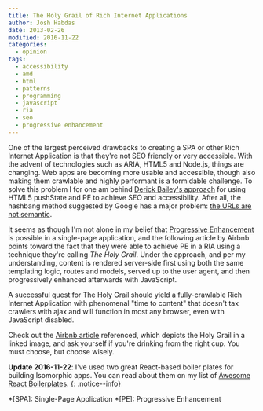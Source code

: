 ```yaml
---
title: The Holy Grail of Rich Internet Applications
author: Josh Habdas
date: 2013-02-26
modified: 2016-11-22
categories:
  - opinion
tags:
  - accessibility
  - amd
  - html
  - patterns
  - programming
  - javascript
  - ria
  - seo
  - progressive enhancement
---
```

One of the largest perceived drawbacks to creating a SPA or other Rich Internet Application is that they're not SEO friendly or very accessible. With the advent of technologies such as ARIA, HTML5 and Node.js, things are changing. Web apps are becoming more usable and accessible, though also making them crawlable and highly performant is a formidable challenge. To solve this problem I for one am behind [Derick Bailey's approach][1] for using HTML5 pushState and PE to achieve SEO and accessibility. After all, the hashbang method suggested by Google has a major problem: [the URLs are not semantic][2].

It seems as though I'm not alone in my belief that [Progressive Enhancement][3] is possible in a single-page application, and the following article by Airbnb points toward the fact that they were able to achieve PE in a RIA using a technique they're calling *The Holy Grail*. Under the approach, and per my understanding, content is rendered server-side first using both the same templating logic, routes and models, served up to the user agent, and then progressively enhanced afterwards with JavaScript.

A successful quest for The Holy Grail should yield a fully-crawlable Rich Internet Application with phenomenal "time to content" that doesn't tax crawlers with ajax and will function in most any browser, even with JavaScript disabled.

Check out the [Airbnb article][4] referenced, which depicts the Holy Grail in a linked image, and ask yourself if you're drinking from the right cup. You must choose, but choose wisely.

**Update 2016-11-22**: I've used two great React-based boiler plates for building Isomorphic apps. You can read about them on my list of [Awesome React Boilerplates](/awesome-react-boilerplates).
{: .notice--info}

 *[SPA]: Single-Page Application
 *[PE]: Progressive Enhancement

 [1]: http://lostechies.com/derickbailey/2011/09/26/seo-and-accessibility-with-html5-pushstate-part-2-progressive-enhancement-with-backbone-js/
 [2]: http://danwebb.net/2011/5/28/it-is-about-the-hashbangs
 [3]: http://alistapart.com/article/understandingprogressiveenhancement
 [4]: http://nerds.airbnb.com/weve-launched-our-first-nodejs-app-to-product
